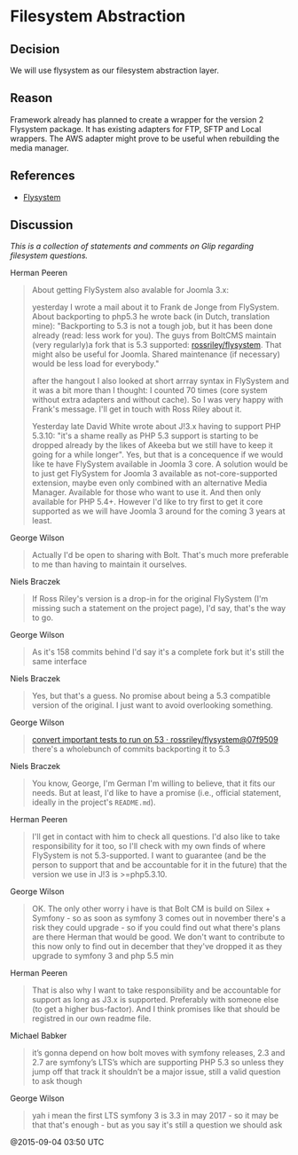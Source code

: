 # Filesystem Abstraction

## Decision

We will use flysystem as our filesystem abstraction layer. 

## Reason

Framework already has planned to create a wrapper for the version 2 Flysystem package.  It 
has existing adapters for FTP, SFTP and Local wrappers. The AWS adapter might prove to be 
useful when rebuilding the media manager. 

## References

  - [Flysystem](https://github.com/thephpleague/flysystem)

## Discussion

*This is a collection of statements and comments on Glip regarding filesystem questions.*

Herman Peeren
> About getting FlySystem also avalable for Joomla 3.x:
>
> yesterday I wrote a mail about it to Frank de Jonge from FlySystem. About backporting to php5.3 he wrote back
> (in Dutch, translation mine): "Backporting to 5.3 is not a tough job, but it has been done already (read: less
> work for you). The guys from BoltCMS maintain (very regularly)a fork that is 5.3 supported:
> [rossriley/flysystem](https://github.com/rossriley/flysystem).
> That might also be useful for Joomla. Shared maintenance (if necessary) would be less load for everybody."
>
> after the hangout I also looked at short arrray syntax in FlySystem and it was a bit more than I thought:
> I counted 70 times (core system without extra adapters and without cache). So I was very happy with Frank's message.
> I'll get in touch with Ross Riley about it.
>
> Yesterday late David White wrote about J!3.x having to support PHP 5.3.10: "it's a shame really as PHP 5.3 support
> is starting to be dropped already by the likes of Akeeba but we still have to keep it going for a while longer".
> Yes, but that is a concequence if we would like te have FlySystem available in Joomla 3 core. A solution would be
> to just get FlySystem for Joomla 3 available as not-core-supported extension, maybe even only combined with an
> alternative Media Manager. Available for those who want to use it. And then only available for PHP 5.4+.
> However I'd like to try first to get it core supported as we will have Joomla 3 around for the coming 3 years at least. 

George Wilson
> Actually I'd be open to sharing with Bolt. That's much more preferable to me than having to maintain it ourselves.

Niels Braczek
> If Ross Riley's version is a drop-in for the original FlySystem (I'm missing such a statement on the project page),
> I'd say, that's the way to go.

George Wilson
> As it's 158 commits behind I'd say it's a complete fork but it's still the same interface

Niels Braczek
> Yes, but that's a guess. No promise about being a 5.3 compatible version of the original. I just want to avoid overlooking something.

George Wilson
> [convert important tests to run on 53 · rossriley/flysystem@07f9509](https://github.com/rossriley/flysystem/commit/07f95099b3809ca782532f6cf840a54ee0f8c111)
> there's a wholebunch of commits backporting it to 5.3

Niels Braczek
> You know, George, I'm German  I'm willing to believe, that it fits our needs. But at least,
> I'd like to have a promise (i.e., official statement, ideally in the project's `README.md`).

Herman Peeren
> I'll get in contact with him to check all questions. I'd also like to take responsibility for it too, so I'll
> check with my own finds of where FlySystem is not 5.3-supported. I want to guarantee (and be the person to support
> that and be accountable for it in the future) that the version we use in J!3 is >=php5.3.10.

George Wilson
> OK. The only other worry i have is that Bolt CM is build on Silex + Symfony - so as soon as symfony 3 comes out in
> november there's a risk they could upgrade - so if you could find out what there's plans are there Herman that would
> be good. We don't want to contribute to this now only to find out in december that they've dropped it as they upgrade
> to symfony 3 and php 5.5 min

Herman Peeren
> That is also why I want to take responsibility and be accountable for support as long as J3.x is supported.
> Preferably with someone else (to get a higher bus-factor).
> And I think promises like that should be registred in our own readme file.

Michael Babker
> it’s gonna depend on how bolt moves with symfony releases, 2.3 and 2.7 are symfony’s LTS’s which are supporting
> PHP 5.3 so unless they jump off that track it shouldn’t be a major issue, still a valid question to ask though

George Wilson
> yah i mean the first LTS symfony 3 is 3.3 in may 2017 - so it may be that that's enough - but as you say it's still a question we should ask

@2015-09-04 03:50 UTC
